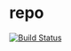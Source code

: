 # repo
[![Build Status](https://dev.azure.com/CICDPIPE/CICD%20Pipeline/_apis/build/status/sspr18.repo?branchName=master)](https://dev.azure.com/CICDPIPE/CICD%20Pipeline/_build/latest?definitionId=3&branchName=master)

